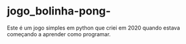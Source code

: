# jogo_bolinha-pong-
Este é um jogo simples em python que criei em 2020 quando estava começando a aprender como programar.
